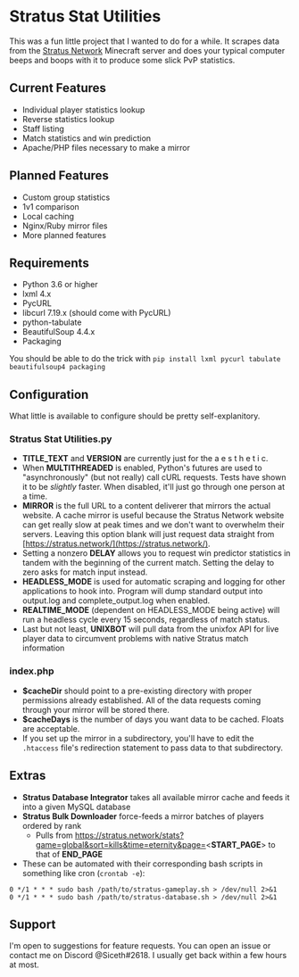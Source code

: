 # Stratus Stat Utilities

This was a fun little project that I wanted to do for a while.  It scrapes data from the [Stratus Network](https://stratus.network/) Minecraft server and does your typical computer beeps and boops with it to produce some slick PvP statistics.

## Current Features

* Individual player statistics lookup
* Reverse statistics lookup
* Staff listing
* Match statistics and win prediction
* Apache/PHP files necessary to make a mirror

## Planned Features

* Custom group statistics
* 1v1 comparison
* Local caching
* Nginx/Ruby mirror files
* More planned features

## Requirements

* Python 3.6 or higher
* lxml 4.x
* PycURL
* libcurl 7.19.x (should come with PycURL)
* python-tabulate
* BeautifulSoup 4.4.x
* Packaging

You should be able to do the trick with `pip install lxml pycurl tabulate beautifulsoup4 packaging`

## Configuration

What little is available to configure should be pretty self-explanitory.

### Stratus Stat Utilities.py
* **TITLE_TEXT** and **VERSION** are currently just for the a e s t h e t i c.
* When **MULTITHREADED** is enabled, Python's futures are used to "asynchronously" (but not really) call cURL requests.  Tests have shown it to be _slightly_ faster.  When disabled, it'll just go through one person at a time.
* **MIRROR** is the full URL to a content deliverer that mirrors the actual website.  A cache mirror is useful because the Stratus Network website can get really slow at peak times and we don't want to overwhelm their servers.  Leaving this option blank will just request data straight from [https://stratus.network/](https://stratus.network/).
* Setting a nonzero **DELAY** allows you to request win predictor statistics in tandem with the beginning of the current match.  Setting the delay to zero asks for match input instead.
* **HEADLESS_MODE** is used for automatic scraping and logging for other applications to hook into.  Program will dump standard output into output.log and complete_output.log when enabled.
* **REALTIME_MODE** (dependent on HEADLESS_MODE being active) will run a headless cycle every 15 seconds, regardless of match status.
* Last but not least, **UNIXBOT** will pull data from the unixfox API for live player data to circumvent problems with native Stratus match information

### index.php
* **$cacheDir** should point to a pre-existing directory with proper permissions already established.  All of the data requests coming through your mirror will be stored there.
* **$cacheDays** is the number of days you want data to be cached.  Floats are acceptable.
* If you set up the mirror in a subdirectory, you'll have to edit the `.htaccess` file's redirection statement to pass data to that subdirectory.

## Extras
* **Stratus Database Integrator** takes all available mirror cache and feeds it into a given MySQL database
* **Stratus Bulk Downloader** force-feeds a mirror batches of players ordered by rank
    * Pulls from https://stratus.network/stats?game=global&sort=kills&time=eternity&page=<**START_PAGE**> to that of **END_PAGE**
* These can be automated with their corresponding bash scripts in something like cron (`crontab -e`):
```
0 */1 * * * sudo bash /path/to/stratus-gameplay.sh > /dev/null 2>&1
0 */1 * * * sudo bash /path/to/stratus-database.sh > /dev/null 2>&1
```

## Support

I'm open to suggestions for feature requests.  You can open an issue or contact me on Discord @Siceth#2618. I usually get back within a few hours at most.
